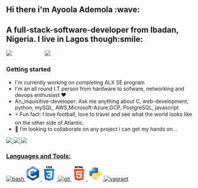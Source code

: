 <Section>
<h1> Hi there i'm Ayoola Ademola :wave: </h1>

<h2> A full-stack-software-developer from Ibadan, Nigeria. I live in Lagos though:smile: </h2>

<div width= 50%>
<img align="right" src="https://64.media.tumblr.com/2d0af9c90d1b1107313cc20bda01548a/tumblr_outwxnanpp1u79o2lo1_1280.gifv" width="400"/>
</div>
<div width = 50%>
<p>
  <img src="https://img.shields.io/github/last-commit/michoaddy/michoaddy?color=blue&label=last%20updated&style=flat" />
</p>

### Getting started
- I'm  currently working on completing ALX SE program
- I'm an all round I.T person from hardware to sofware, networking and devops enthusiast :heart:
- An_inquisitive-developer: Ask me anything about C, web-development, python, mySQL, AWS,Microsoft-Azure,GCP, PostgreSQL, javascript
- ⚡ Fun fact: I love football, love to travel and see what the world looks like on the other side of Atlantic.
- 👯 I’m looking to collaborate on any project i can get my hands on...

<div id="badges" align="bottom">
<a href="https://www.linkedin.com/in/ademola-ayoola-bab26b14b/" target=”_blank”>
<img src="https://img.shields.io/badge/LinkedIn-0077B5?style=for-the-badge&logo=linkedin&logoColor=white">
</a>
<a href="https://twitter.com/Michoaddy1" target=”_blank”>
<img src="https://img.shields.io/badge/Twitter-1DA1F2?style=for-the-badge&logo=twitter&logoColor=white">
</a>
<a href="mailto:michoaddy@gmail.com/" target=”_blank”>
<img src="https://img.shields.io/badge/Gmail-D14836?style=for-the-badge&logo=gmail&logoColor=white">
</div>
<h3 align="left">Languages and Tools:</h3>
<p align="left"> <a href="https://www.gnu.org/software/bash/" target="_blank" rel="noreferrer"> <img src="https://www.vectorlogo.zone/logos/gnu_bash/gnu_bash-icon.svg" alt="bash" width="40" height="40"/> </a> <a href="https://www.cprogramming.com/" target="_blank" rel="noreferrer"> <img src="https://raw.githubusercontent.com/devicons/devicon/master/icons/c/c-original.svg" alt="c" width="40" height="40"/> </a> <a href="https://www.w3schools.com/css/" target="_blank" rel="noreferrer"> <img src="https://raw.githubusercontent.com/devicons/devicon/master/icons/css3/css3-original-wordmark.svg" alt="css3" width="40" height="40"/> </a> <a href="https://git-scm.com/" target="_blank" rel="noreferrer"> <img src="https://www.vectorlogo.zone/logos/git-scm/git-scm-icon.svg" alt="git" width="40" height="40"/> </a> <a href="https://www.w3.org/html/" target="_blank" rel="noreferrer"> <img src="https://raw.githubusercontent.com/devicons/devicon/master/icons/html5/html5-original-wordmark.svg" alt="html5" width="40" height="40"/> </a> <a href="https://www.python.org" target="_blank" rel="noreferrer"> <img src="https://raw.githubusercontent.com/devicons/devicon/master/icons/python/python-original.svg" alt="python" width="40" height="40"/> </a> <a href="https://www.vagrantup.com/" target="_blank" rel="noreferrer"> <img src="https://www.vectorlogo.zone/logos/vagrantup/vagrantup-icon.svg" alt="vagrant" width="40" height="40"/> </a> </p>
</section>
<!--
**Michoaddy/michoaddy** is a ✨ _special_ ✨ repository because its `README.md` (this file) appears on your GitHub profile.

Here are some ideas to get you started:

- 🔭 I’m currently working on ...
- 🌱 I’m currently learning ...
- 👯 I’m looking to collaborate on ...
- 🤔 I’m looking for help with ...
- 💬 Ask me about ...
- 📫 How to reach me: ...
- 😄 Pronouns: ...
- ⚡ Fun fact: ...
-->
